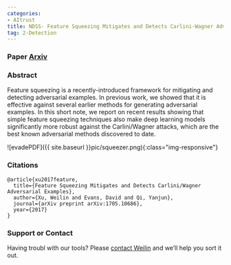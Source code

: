 ```yaml
---
categories:
- AItrust
title: NDSS- Feature Squeezing Mitigates and Detects Carlini-Wagner Adversarial Examples
tag: 2-Detection
---
```


### Paper [Arxiv](https://arxiv.org/abs/1705.10686)


### Abstract
Feature squeezing is a recently-introduced framework for mitigating and detecting adversarial examples. In previous work, we showed that it is effective against several earlier methods for generating adversarial examples. In this short note, we report on recent results showing that simple feature squeezing techniques also make deep learning models significantly more robust against the Carlini/Wagner attacks, which are the best known adversarial methods discovered to date.

![evadePDF]({{ site.baseurl }}pic/squeezer.png){:class="img-responsive"}



### Citations

```
@article{xu2017feature,
  title={Feature Squeezing Mitigates and Detects Carlini/Wagner Adversarial Examples},
  author={Xu, Weilin and Evans, David and Qi, Yanjun},
  journal={arXiv preprint arXiv:1705.10686},
  year={2017}
}
```


### Support or Contact

Having troubl with our tools? Please [contact Weilin](mailto:xuweilin@virginia.edu) and we’ll help you sort it out.
